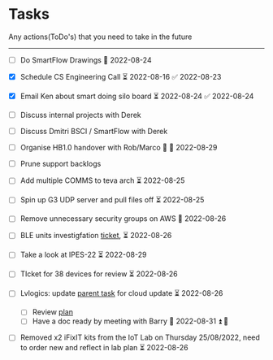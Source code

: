 # Tasks
Any actions(ToDo's) that you need to take in the future

---

- [ ] Do SmartFlow Drawings 📅 2022-08-24 
- [x] Schedule CS Engineering Call ⏳ 2022-08-16 ✅ 2022-08-23
- [x] Email Ken about smart doing silo board ⏳ 2022-08-24 ✅ 2022-08-24
- [ ] Discuss internal projects with Derek
- [ ] Discuss Dmitri BSCI / SmartFlow with Derek
- [ ] Organise HB1.0 handover with Rob/Marco 🔽 🛫 2022-08-29 
- [ ] Prune support backlogs
- [ ] Add multiple COMMS to teva arch ⏳ 2022-08-25 
- [ ] Spin up G3 UDP server and pull files off ⏳ 2022-08-25 
- [ ] Remove unnecessary security groups on AWS 📅 2022-08-26 
- [ ] BLE units investigfation [ticket](https://taoglas.atlassian.net/browse/IPES-40), ⏳ 2022-08-26 
- [ ] Take a look at IPES-22 ⏳ 2022-08-29 
- [ ] TIcket for 38 devices for review ⏳ 2022-08-26 
- [ ] Lvlogics: update [parent task](https://taoglas.atlassian.net/browse/ISS-4) for cloud update  ⏳ 2022-08-26 
	- [ ] Review [plan](https://taoglas.atlassian.net/jira/software/c/projects/ISS/pages)
	- [ ] Have a doc ready by meeting with Barry 📅 2022-08-31 ⏫ 🔁
- [ ] Removed x2 iFixIT kits from the IoT Lab on Thursday 25/08/2022, need to order new and reflect in lab plan ⏳ 2022-08-26 

